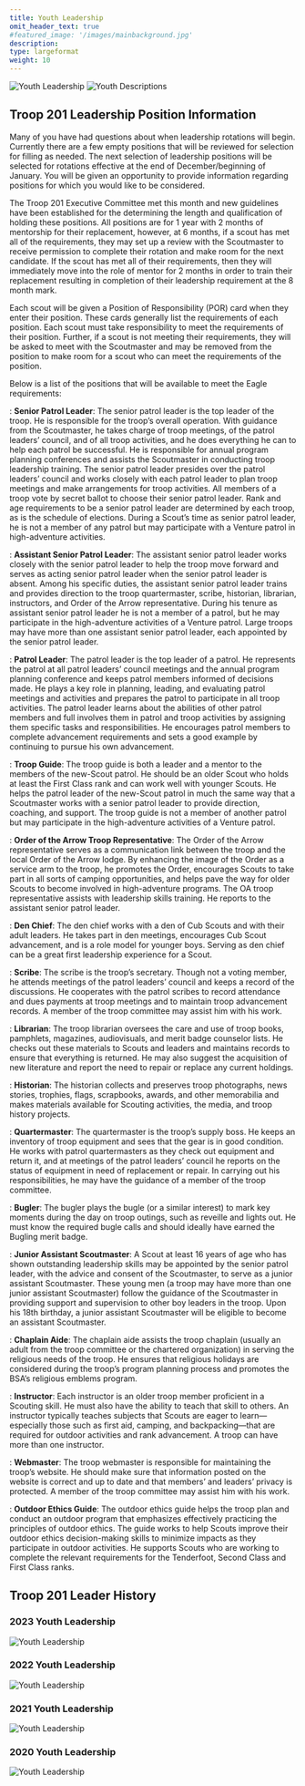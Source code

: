 ```yaml
---
title: Youth Leadership
omit_header_text: true
#featured_image: '/images/mainbackground.jpg'
description:
type: largeformat
weight: 10
---
```


![Youth Leadership](/images/youth-leadership.drawio.png)
![Youth Descriptions](/images/youth-leadership-descriptions.drawio.png)

## Troop 201 Leadership Position Information

Many of you have had questions about when leadership rotations will begin.
Currently there are a few empty positions that will be reviewed for selection
for filling as needed.  The next selection of leadership positions will be
selected for rotations effective at the end of December/beginning of January.
You will be given an opportunity to provide information regarding positions for
which you would like to be considered.

The Troop 201 Executive Committee met this month and new guidelines have been
established for the determining the length and qualification of holding these
positions.  All positions are for 1 year with 2 months of mentorship for their
replacement, however, at 6 months, if a scout has met all of the requirements,
they may set up a review with the Scoutmaster to receive permission to complete
their rotation and make room for the next candidate.  If the scout has met all
of their requirements, then they will immediately move into the role of mentor
for 2 months in order to train their replacement resulting in completion of
their leadership requirement at the 8 month mark.

Each scout will be given a Position of Responsibility (POR) card when they enter
their position.  These cards generally list the requirements of each position.
Each scout must take responsibility to meet the requirements of their position.
Further, if a scout is not meeting their requirements, they will be asked to
meet with the Scoutmaster and may be removed from the position to make room for
a scout who can meet the requirements of the position.

Below is a list of the positions that will be available to meet the Eagle requirements:

: **Senior Patrol Leader**: The senior patrol leader is the top leader of the troop. He is responsible for the troop’s overall operation. With guidance from the Scoutmaster, he takes charge of troop meetings, of the patrol leaders’ council, and of all troop activities, and he does everything he can to help each patrol be successful. He is responsible for annual program planning conferences and assists the Scoutmaster in conducting troop leadership training. The senior patrol leader presides over the patrol leaders’ council and works closely with each patrol leader to plan troop meetings and make arrangements for troop activities. All members of a troop vote by secret ballot to choose their senior patrol leader. Rank and age requirements to be a senior patrol leader are determined by each troop, as is the schedule of elections. During a Scout’s time as senior patrol leader, he is not a member of any patrol but may participate with a Venture patrol in high-adventure activities.

: **Assistant Senior Patrol Leader**:  The assistant senior patrol leader works closely with the senior patrol leader to help the troop move forward and serves as acting senior patrol leader when the senior patrol leader is absent. Among his specific duties, the assistant senior patrol leader trains and provides direction to the troop quartermaster, scribe, historian, librarian, instructors, and Order of the Arrow representative. During his tenure as assistant senior patrol leader he is not a member of a patrol, but he may participate in the high-adventure activities of a Venture patrol. Large troops may have more than one assistant senior patrol leader, each appointed by the senior patrol leader.

: **Patrol Leader**: The patrol leader is the top leader of a patrol. He represents the patrol at all patrol leaders’ council meetings and the annual program planning conference and keeps patrol members informed of decisions made. He plays a key role in planning, leading, and evaluating patrol meetings and activities and prepares the patrol to participate in all troop activities. The patrol leader learns about the abilities of other patrol members and full involves them in patrol and troop activities by assigning them specific tasks and responsibilities. He encourages patrol members to complete advancement requirements and sets a good example by continuing to pursue his own advancement.

: **Troop Guide**: The troop guide is both a leader and a mentor to the members of the new-Scout patrol. He should be an older Scout who holds at least the First Class rank and can work well with younger Scouts. He helps the patrol leader of the new-Scout patrol in much the same way that a Scoutmaster works with a senior patrol leader to provide direction, coaching, and support. The troop guide is not a member of another patrol but may participate in the high-adventure activities of a Venture patrol.

: **Order of the Arrow Troop Representative**: The Order of the Arrow representative serves as a communication link between the troop and the local Order of the Arrow lodge. By enhancing the image of the Order as a service arm to the troop, he promotes the Order, encourages Scouts to take part in all sorts of camping opportunities, and helps pave the way for older Scouts to become involved in high-adventure programs. The OA troop representative assists with leadership skills training. He reports to the assistant senior patrol leader.

: **Den Chief**: The den chief works with a den of Cub Scouts and with their adult leaders. He takes part in den meetings, encourages Cub Scout advancement, and is a role model for younger boys. Serving as den chief can be a great first leadership experience for a Scout.

: **Scribe**: The scribe is the troop’s secretary. Though not a voting member, he attends meetings of the patrol leaders’ council and keeps a record of the discussions. He cooperates with the patrol scribes to record attendance and dues payments at troop meetings and to maintain troop advancement records. A member of the troop committee may assist him with his work.

: **Librarian**: The troop librarian oversees the care and use of troop books, pamphlets, magazines, audiovisuals, and merit badge counselor lists. He checks out these materials to Scouts and leaders and maintains records to ensure that everything is returned. He may also suggest the acquisition of new literature and report the need to repair or replace any current holdings.

: **Historian**: The historian collects and preserves troop photographs, news stories, trophies, flags, scrapbooks, awards, and other memorabilia and makes materials available for Scouting activities, the media, and troop history projects.

: **Quartermaster**: The quartermaster is the troop’s supply boss. He keeps an inventory of troop equipment and sees that the gear is in good condition. He works with patrol quartermasters as they check out equipment and return it, and at meetings of the patrol leaders’ council he reports on the status of equipment in need of replacement or repair. In carrying out his
responsibilities, he may have the guidance of a member of the troop committee.

: **Bugler**: The bugler plays the bugle (or a similar interest) to mark key moments during the day on troop outings, such as reveille and lights out. He must know the required bugle calls and should ideally have earned the Bugling merit badge.

: **Junior Assistant Scoutmaster**: A Scout at least 16 years of age who has shown outstanding leadership skills may be appointed by the senior patrol leader, with the advice and consent of the Scoutmaster, to serve as a junior assistant Scoutmaster. These young men (a troop may have more than one junior assistant Scoutmaster) follow the guidance of the Scoutmaster in providing support and supervision to other boy leaders in the troop. Upon his 18th birthday, a junior assistant Scoutmaster will be eligible to become an assistant Scoutmaster.

: **Chaplain Aide**: The chaplain aide assists the troop chaplain (usually an adult from the troop committee or the chartered organization) in serving the religious needs of the troop. He ensures that religious holidays are considered during the troop’s program planning process and promotes the BSA’s religious emblems program.

: **Instructor**: Each instructor is an older troop member proficient in a Scouting skill. He must also have the ability to teach that skill to others. An instructor typically teaches subjects that Scouts are eager to learn—especially those such as first aid, camping, and backpacking—that are required for outdoor activities and rank advancement. A troop can have more than one instructor.

: **Webmaster**: The troop webmaster is responsible for maintaining the troop’s website. He should make sure that information posted on the website is correct and up to date and that members’ and leaders’ privacy is protected. A member of the troop committee may assist him with his work.

: **Outdoor Ethics Guide**: The outdoor ethics guide helps the troop plan and conduct an outdoor program that emphasizes effectively practicing the principles of outdoor ethics. The guide works to help Scouts improve their outdoor ethics decision-making skills to minimize impacts as they participate in outdoor activities. He supports Scouts who are working to complete the relevant requirements for the Tenderfoot, Second Class and First Class ranks.

## Troop 201 Leader History

### 2023 Youth Leadership

![Youth Leadership](/images/youth-leadership-2023.drawio.png)

### 2022 Youth Leadership

![Youth Leadership](/images/youth-leadership-2022.drawio.png)

### 2021 Youth Leadership

![Youth Leadership](/images/youth-leadership-2021.drawio.png)

### 2020 Youth Leadership

![Youth Leadership](/images/youth-leadership-2020.drawio.png)
